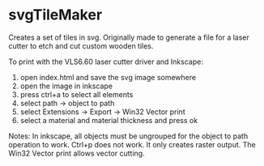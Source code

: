 # svgTileMaker
Creates a set of tiles in svg. Originally made to generate a file for a laser cutter to etch and cut custom wooden tiles.

To print with the VLS6.60 laser cutter driver and Inkscape:
  1. open index.html and save the svg image somewhere
  2. open the image in inkscape
  3. press ctrl+a to select all elements
  4. select path -> object to path
  5. select Extensions -> Export -> Win32 Vector print
  6. select a material and material thickness and press ok

Notes:
In inkscape, all objects must be ungrouped for the object to path operation to work.
Ctrl+p does not work. It only creates raster output. The Win32 Vector print allows vector cutting.
